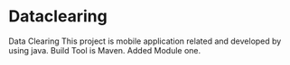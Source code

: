 # Dataclearing
Data Clearing
This project is mobile application related and developed by using java.
Build Tool is Maven.
Added Module one.
